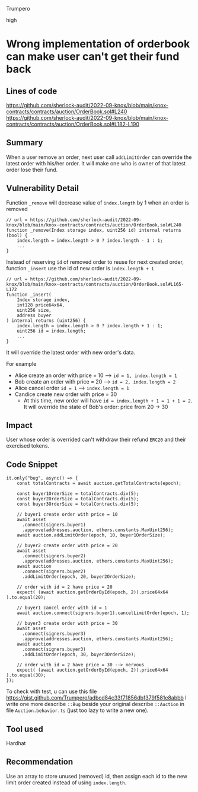 Trumpero

high

# Wrong implementation of orderbook can make user can't get their fund back

## Lines of code 
https://github.com/sherlock-audit/2022-09-knox/blob/main/knox-contracts/contracts/auction/OrderBook.sol#L240
https://github.com/sherlock-audit/2022-09-knox/blob/main/knox-contracts/contracts/auction/OrderBook.sol#L182-L190

## Summary
When a user remove an order, next user call `addLimitOrder` can override the latest order with his/her order. It will make one who is owner of that latest order lose their fund. 

## Vulnerability Detail
Function `_remove` will decrease value of `index.length` by 1 when an order is removed
```solidity=
// url = https://github.com/sherlock-audit/2022-09-knox/blob/main/knox-contracts/contracts/auction/OrderBook.sol#L240
function _remove(Index storage index, uint256 id) internal returns (bool) {
    index.length = index.length > 0 ? index.length - 1 : 1;
    ...
}
```
Instead of reserving `id` of removed order to reuse for next created order, function `_insert` use the id of new order is `index.length + 1`
```solidity=
// url = https://github.com/sherlock-audit/2022-09-knox/blob/main/knox-contracts/contracts/auction/OrderBook.sol#L165-L172
function _insert(
    Index storage index,
    int128 price64x64,
    uint256 size,
    address buyer
) internal returns (uint256) {
    index.length = index.length > 0 ? index.length + 1 : 1;
    uint256 id = index.length;
    ...
}
```
It will override the latest order with new order's data.

For example
* Alice create an order with price = 10 --> `id = 1, index.length = 1`
* Bob create an order with price = 20 --> `id = 2, index.length = 2` 
* Alice cancel order `id = 1` --> `index.length = 1`
* Candice create new order with price = 30 
    * At this time, new order will have `id = index.length + 1 = 1 + 1 = 2`. It will override the state of Bob's order: price from 20 -> 30 

## Impact
User whose order is overrided can't withdraw their refund `ERC20` and their exercised tokens. 

## Code Snippet
```typescript=
it.only("bug", async() => {
    const totalContracts = await auction.getTotalContracts(epoch);

    const buyer1OrderSize = totalContracts.div(5);
    const buyer2OrderSize = totalContracts.div(5);
    const buyer3OrderSize = totalContracts.div(5);

    // buyer1 create order with price = 10
    await asset
      .connect(signers.buyer1)
      .approve(addresses.auction, ethers.constants.MaxUint256);
    await auction.addLimitOrder(epoch, 10, buyer1OrderSize);

    // buyer2 create order with price = 20
    await asset 
      .connect(signers.buyer2)
      .approve(addresses.auction, ethers.constants.MaxUint256);
    await auction
      .connect(signers.buyer2)
      .addLimitOrder(epoch, 20, buyer2OrderSize);

    // order with id = 2 have price = 20 
    expect( (await auction.getOrderById(epoch, 2)).price64x64 ).to.equal(20);

    // buyer1 cancel order with id = 1
    await auction.connect(signers.buyer1).cancelLimitOrder(epoch, 1);

    // buyer3 create order with price = 30
    await asset
      .connect(signers.buyer3)
      .approve(addresses.auction, ethers.constants.MaxUint256);
    await auction
      .connect(signers.buyer3)
      .addLimitOrder(epoch, 30, buyer3OrderSize);

    // order with id = 2 have price = 30 --> nervous 
    expect( (await auction.getOrderById(epoch, 2)).price64x64 ).to.equal(30);
});
```
To check with test, u can use this file 
https://gist.github.com/Trumpero/adbcd84c33f71856dbf379f581e8abbb
I write one more describe `::Bug` beside your original describe `::Auction` in file `Auction.behavior.ts` (just too lazy to write a new one). 

## Tool used
Hardhat 

## Recommendation
Use an array to store unused (removed) id, then assign each id to the new limit order created instead of using `index.length`. 
